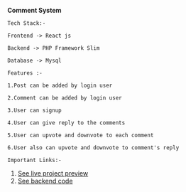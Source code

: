 **Comment System**
```
Tech Stack:-

Frontend -> React js

Backend -> PHP Framework Slim

Database -> Mysql
```

```
Features :-

1.Post can be added by login user

2.Comment can be added by login user

3.User can signup

4.User can give reply to the comments

5.User can upvote and downvote to each comment

6.User also can upvote and downvote to comment's reply
```
```
Important Links:-
```
1. [See live project preview](https://blogpost-comment-system.netlify.app/)  
2. [See backend code](https://github.com/Yash-Daxini/comment_system_backend)
